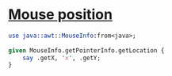 [1]: https://rosettacode.org/wiki/Mouse_position

# [Mouse position][1]

```perl
use java::awt::MouseInfo:from<java>;
 
given MouseInfo.getPointerInfo.getLocation {
    say .getX, 'x', .getY;
}
```